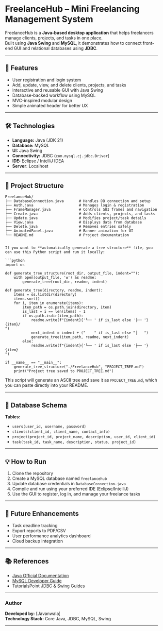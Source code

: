 # FreelanceHub – Mini Freelancing Management System

FreelanceHub is a **Java-based desktop application** that helps freelancers manage clients, projects, and tasks in one place.  
Built using **Java Swing** and **MySQL**, it demonstrates how to connect front-end GUI and relational databases using **JDBC**.

---

## 🚀 Features
- User registration and login system
- Add, update, view, and delete clients, projects, and tasks  
- Interactive and reusable GUI with Java Swing  
- Database-backed workflow using MySQL  
- MVC-inspired modular design  
- Simple animated header for better UX  

---

## 🛠️ Technologies
- **Language:** Java (JDK 21)  
- **Database:** MySQL  
- **UI:** Java Swing  
- **Connectivity:** JDBC (`com.mysql.cj.jdbc.Driver`)  
- **IDE:** Eclipse / IntelliJ IDEA  
- **Server:** Localhost  

---

## 📁 Project Structure
```
FreelanceHub/
├── DatabaseConnection.java       # Handles DB connection and setup
├── Auth.java                     # Manages login & registration
├── FrameManager.java             # Controls GUI frames and navigation
├── Create.java                   # Adds clients, projects, and tasks
├── Update.java                   # Modifies project/task details
├── View.java                     # Displays data from database
├── Delete.java                   # Removes entries safely
├── AnimatedPanel.java            # Banner animation for UI
└── README.md                     # Project documentation
```
```

If you want to **automatically generate a tree structure** file, you can use this Python script and run it locally:

```python
import os

def generate_tree_structure(root_dir, output_file, indent=""):
    with open(output_file, 'w') as readme:
        generate_tree(root_dir, readme, indent)

def generate_tree(directory, readme, indent):
    items = os.listdir(directory)
    items.sort()
    for i, item in enumerate(items):
        item_path = os.path.join(directory, item)
        is_last = i == len(items) - 1
        if os.path.isdir(item_path):
            readme.write(f"{indent}{'└── ' if is_last else '├── '}{item}/
")
            next_indent = indent + ("    " if is_last else "│   ")
            generate_tree(item_path, readme, next_indent)
        else:
            readme.write(f"{indent}{'└── ' if is_last else '├── '}{item}
")

if __name__ == "__main__":
    generate_tree_structure("./FreelanceHub", "PROJECT_TREE.md")
    print("Project tree saved to PROJECT_TREE.md")
```

This script will generate an ASCII tree and save it as `PROJECT_TREE.md`, which you can paste directly into your README.


---

## 🧩 Database Schema
**Tables:**
- `users(user_id, username, password)`  
- `clients(client_id, client_name, contact_info)`  
- `project(project_id, project_name, description, user_id, client_id)`  
- `task(task_id, task_name, description, status, project_id)`

---

## 💡 How to Run
1. Clone the repository  
2. Create a MySQL database named `freelancehub`  
3. Update database credentials in `DatabaseConnection.java`  
4. Compile and run using your preferred IDE (Eclipse/IntelliJ)  
5. Use the GUI to register, log in, and manage your freelance tasks  

---

## 🧠 Future Enhancements
- Task deadline tracking  
- Export reports to PDF/CSV  
- User performance analytics dashboard  
- Cloud backup integration  

---

## 📚 References
- [Java Official Documentation](https://docs.oracle.com/javase)  
- [MySQL Developer Guide](https://dev.mysql.com/doc)  
- TutorialsPoint JDBC & Swing Guides  

---

### Author
**Developed by:** [Javanwala]  
**Technology Stack:** Core Java, JDBC, MySQL, Swing  

---
